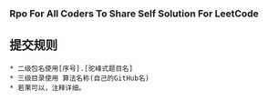 ### Rpo For All Coders To Share Self Solution For LeetCode
## 提交规则
    * 二级包名使用[序号].[驼峰式题目名]
    * 三级目录使用 算法名称(自己的GitHub名)
    * 若果可以，注释详细。
